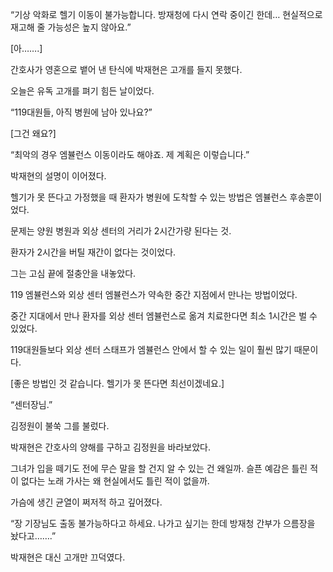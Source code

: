 “기상 악화로 헬기 이동이 불가능합니다. 방재청에 다시 연락 중이긴 한데… 현실적으로 재고해 줄 가능성은 높지 않아요.”

[아…….]

간호사가 영혼으로 뱉어 낸 탄식에 박재현은 고개를 들지 못했다.

오늘은 유독 고개를 펴기 힘든 날이었다.

“119대원들, 아직 병원에 남아 있나요?”

[그건 왜요?]

“최악의 경우 엠뷸런스 이동이라도 해야죠. 제 계획은 이렇습니다.”

박재현의 설명이 이어졌다.

헬기가 못 뜬다고 가정했을 때 환자가 병원에 도착할 수 있는 방법은 엠뷸런스 후송뿐이었다.

문제는 양원 병원과 외상 센터의 거리가 2시간가량 된다는 것.

환자가 2시간을 버틸 재간이 없다는 것이었다.

그는 고심 끝에 절충안을 내놓았다.

119 엠뷸런스와 외상 센터 엠뷸런스가 약속한 중간 지점에서 만나는 방법이었다.

중간 지대에서 만나 환자를 외상 센터 엠뷸런스로 옮겨 치료한다면 최소 1시간은 벌 수 있었다.

119대원들보다 외상 센터 스태프가 엠뷸런스 안에서 할 수 있는 일이 훨씬 많기 때문이다.

[좋은 방법인 것 같습니다. 헬기가 못 뜬다면 최선이겠네요.]

“센터장님.”

김정원이 불쑥 그를 불렀다.

박재현은 간호사의 양해를 구하고 김정원을 바라보았다.

그녀가 입을 떼기도 전에 무슨 말을 할 건지 알 수 있는 건 왜일까. 슬픈 예감은 틀린 적이 없다는 노래 가사는 왜 현실에서도 틀린 적이 없을까.

가슴에 생긴 균열이 쩌저적 하고 깊어졌다.

“장 기장님도 출동 불가능하다고 하세요. 나가고 싶기는 한데 방재청 간부가 으름장을 놨다고…….”

박재현은 대신 고개만 끄덕였다.